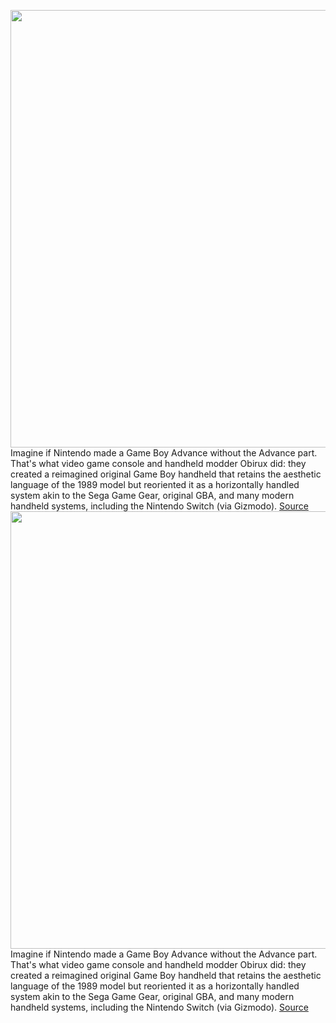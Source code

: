 <img src='https://cdn.vox-cdn.com/thumbor/AbX5f0ZM7w7KI2AI_z2KrpIuDAU=/0x0:2048x1364/1200x800/filters:focal(861x519:1187x845)/cdn.vox-cdn.com/uploads/chorus_image/image/71070541/a31768dc_f45b_4ac7_8f34_6f99e835ed358223055624103571533.0.jpg' width='700px' /><br/>
Imagine if Nintendo made a Game Boy Advance without the Advance part. That's what video game console and handheld modder Obirux did: they created a reimagined original Game Boy handheld that retains the aesthetic language of the 1989 model but reoriented it as a horizontally handled system akin to the Sega Game Gear, original GBA, and many modern handheld systems, including the Nintendo Switch (via Gizmodo).
<a href='https://www.theverge.com/2022/7/8/23200680/game-boy-dmg-mod-reimagination-wideboy-prototype'> Source <a/><img src='https://cdn.vox-cdn.com/thumbor/AbX5f0ZM7w7KI2AI_z2KrpIuDAU=/0x0:2048x1364/1200x800/filters:focal(861x519:1187x845)/cdn.vox-cdn.com/uploads/chorus_image/image/71070541/a31768dc_f45b_4ac7_8f34_6f99e835ed358223055624103571533.0.jpg' width='700px' /><br/>
Imagine if Nintendo made a Game Boy Advance without the Advance part. That's what video game console and handheld modder Obirux did: they created a reimagined original Game Boy handheld that retains the aesthetic language of the 1989 model but reoriented it as a horizontally handled system akin to the Sega Game Gear, original GBA, and many modern handheld systems, including the Nintendo Switch (via Gizmodo).
<a href='https://www.theverge.com/2022/7/8/23200680/game-boy-dmg-mod-reimagination-wideboy-prototype'> Source <a/>